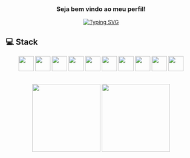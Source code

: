 <span align="center">
  
### Seja bem vindo ao meu perfil!

</span>

<div align="center">

<a href="https://git.io/typing-svg"><img src="https://readme-typing-svg.demolab.com/?font=Fira+Code&weight=600&size=25&duration=2500&pause=500&color=D8031B&center=true&vCenter=true&width=550&height=40&lines=Sou+Bruno+Medeiros%F0%9F%91%A8%F0%9F%8F%BB%E2%80%8D%F0%9F%92%BB;Desenvolvedor+Java." alt="Typing SVG" /></a>

</div>

## 💻 Stack

<div align="center">
  
<img width="40" background="red" src="https://cdn.jsdelivr.net/gh/devicons/devicon/icons/java/java-original.svg" />
<img width="40" background="red" src="https://cdn.jsdelivr.net/gh/devicons/devicon/icons/spring/spring-original.svg" />
<img width="40" background="red" src="https://cdn.jsdelivr.net/gh/devicons/devicon/icons/kotlin/kotlin-original.svg" />
<img width="40" background="red" src="https://cdn.jsdelivr.net/gh/devicons/devicon/icons/html5/html5-original.svg" />
<img width="40" background="red" src="https://cdn.jsdelivr.net/gh/devicons/devicon/icons/css3/css3-original.svg" />
<img width="40" background="red" src="https://cdn.jsdelivr.net/gh/devicons/devicon/icons/javascript/javascript-original.svg" />
<img width="40" background="red" src="https://cdn.jsdelivr.net/gh/devicons/devicon/icons/typescript/typescript-original.svg" />
<img width="40" background="red" src="https://cdn.jsdelivr.net/gh/devicons/devicon/icons/nodejs/nodejs-original.svg" />
<img width="40" background="red" src="https://cdn.jsdelivr.net/gh/devicons/devicon/icons/python/python-original.svg" />
<img width="40" background="red" src="https://cdn.jsdelivr.net/gh/devicons/devicon/icons/docker/docker-original.svg" />
  
</div>

<br>

<span align="center">

[<img height="180em" src="https://github-readme-stats.vercel.app/api?username=BrunoMedeiros14&theme=transparent&border_radius=4&title_color=ff001cff&text_color=808080&show_icons=true&icon_color=afb100"/>](https://github.com/BrunoMedeiros14)
[<img height="180em" src="https://github-readme-stats.vercel.app/api/top-langs/?username=BrunoMedeiros14&theme=transparent&title_color=ff001cff&text_color=808080&icon_color=afb100&layout=compact&border_radius=4"/>](https://github.com/BrunoMedeiros14)

</span>

